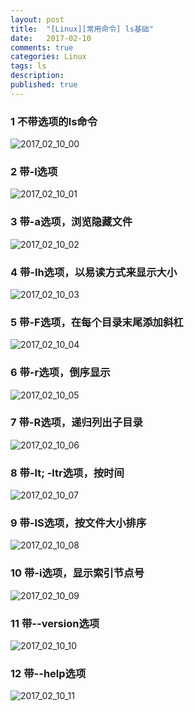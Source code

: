 ```yaml
---
layout: post
title:  "[Linux][常用命令] ls基础"
date:   2017-02-10
comments: true
categories: Linux
tags: ls
description:
published: true
---
```



### 1 不带选项的ls命令

<img src="{{ site.url }}/images/2017/02/10_00.png" alt="2017_02_10_00" />


### 2 带-l选项

<img src="{{ site.url }}/images/2017/02/10_01.png" alt="2017_02_10_01" />


### 3 带-a选项，浏览隐藏文件

<img src="{{ site.url }}/images/2017/02/10_02.png" alt="2017_02_10_02" />


### 4 带-lh选项，以易读方式来显示大小

<img src="{{ site.url }}/images/2017/02/10_03.png" alt="2017_02_10_03" />


### 5 带-F选项，在每个目录末尾添加斜杠

<img src="{{ site.url }}/images/2017/02/10_04.png" alt="2017_02_10_04" />


### 6 带-r选项，倒序显示

<img src="{{ site.url }}/images/2017/02/10_05.png" alt="2017_02_10_05" />


### 7 带-R选项，递归列出子目录

<img src="{{ site.url }}/images/2017/02/10_06.png" alt="2017_02_10_06" />


### 8 带-lt; -ltr选项，按时间

<img src="{{ site.url }}/images/2017/02/10_07.png" alt="2017_02_10_07" />


### 9 带-lS选项，按文件大小排序

<img src="{{ site.url }}/images/2017/02/10_08.png" alt="2017_02_10_08" />


### 10 带-i选项，显示索引节点号

<img src="{{ site.url }}/images/2017/02/10_09.png" alt="2017_02_10_09" />


### 11 带--version选项

<img src="{{ site.url }}/images/2017/02/10_10.png" alt="2017_02_10_10" />


### 12 带--help选项

<img src="{{ site.url }}/images/2017/02/10_11.png" alt="2017_02_10_11" />


